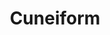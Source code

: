 ---
title: Cuneiform
Script-type: Logographic and syllabary
Time-period: c. 31st century BC to 2nd century AD
Direction: left-to-right
Languages: Sumerian, Akkadian, Eblaite, Elamite, Hittite, Hurrian, Luwian, Urartian, Palaic
image-url: https://i3.jueshifan.com/205a28/79057c8b/384478d80efcbe1c8c2c.jpg
image-url2: https://zh.wikipedia.org/wiki/%E6%A5%94%E5%BD%A2%E6%96%87%E5%AD%97#/media/File:BehistunInscriptiondetail.jpg
image-url3: http://5b0988e595225.cdn.sohucs.com/images/20180618/af58ca513dbe4843b9aefe31978789e6.jpeg
image-url4: http://5b0988e595225.cdn.sohucs.com/images/20180618/9e1a4595deed428882447280955ce49d.jpeg
image-url5: http://5b0988e595225.cdn.sohucs.com/images/20180618/aad2aa5665d444bc94a10013c9d735fb.jpeg
layout: exhibit2
---